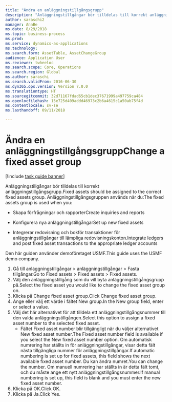 ```yaml
--- 
title: "Ändra en anläggningstillgångsgrupp"
description: "Anläggningstillgångar bör tilldelas till korrekt anläggningstillgångsgrupp."
author: saraschi2
manager: AnnBe
ms.date: 8/29/2018
ms.topic: business-process
ms.prod: 
ms.service: dynamics-ax-applications
ms.technology: 
ms.search.form: AssetTable, AssetChangeGroup
audience: Application User
ms.reviewer: twheeloc
ms.search.scope: Core, Operations
ms.search.region: Global
ms.author: saraschi
ms.search.validFrom: 2016-06-30
ms.dyn365.ops.version: Version 7.0.0
ms.translationtype: HT
ms.sourcegitcommit: 32d71167fdad65cb1dec37671999a497759ca484
ms.openlocfilehash: 15e725d409addd46973c2b6a4615c1a50ab75f4d
ms.contentlocale: sv-se
ms.lasthandoff: 09/11/2018

---
```

# <a name="change-a-fixed-asset-group"></a><span data-ttu-id="289eb-103">Ändra en anläggningstillgångsgrupp</span><span class="sxs-lookup"><span data-stu-id="289eb-103">Change a fixed asset group</span></span>

[!include [task guide banner](../../includes/task-guide-banner.md)]

<span data-ttu-id="289eb-104">Anläggningstillgångar bör tilldelas till korrekt anläggningstillgångsgrupp.</span><span class="sxs-lookup"><span data-stu-id="289eb-104">Fixed assets should be assigned to the correct fixed assets group.</span></span> <span data-ttu-id="289eb-105">Anläggningstillgångsgruppen används när du:</span><span class="sxs-lookup"><span data-stu-id="289eb-105">The fixed assets group is used when you:</span></span>

 - <span data-ttu-id="289eb-106">Skapa förfrågningar och rapporter</span><span class="sxs-lookup"><span data-stu-id="289eb-106">Create inquiries and reports</span></span>

 - <span data-ttu-id="289eb-107">Konfigurera nya anläggningstillgångar</span><span class="sxs-lookup"><span data-stu-id="289eb-107">Set up new fixed assets</span></span>

 - <span data-ttu-id="289eb-108">Integrerar redovisning och bokför transaktioner för anläggningstillgångar till lämpliga redovisningskonton.</span><span class="sxs-lookup"><span data-stu-id="289eb-108">Integrate ledgers and post fixed asset transactions to the appropriate ledger accounts</span></span>

<span data-ttu-id="289eb-109">Den här guiden använder demoföretaget USMF.</span><span class="sxs-lookup"><span data-stu-id="289eb-109">This guide uses the USMF demo company.</span></span>

1. <span data-ttu-id="289eb-110">Gå till anläggningstillgångar > anläggningstillgångar > Fasta tillgångar.</span><span class="sxs-lookup"><span data-stu-id="289eb-110">Go to Fixed assets > Fixed assets > Fixed assets.</span></span>
2. <span data-ttu-id="289eb-111">Välj den anläggningstillgång som du vill byta anläggningstillgångsgrupp på.</span><span class="sxs-lookup"><span data-stu-id="289eb-111">Select the fixed asset you would like to change the fixed asset group on.</span></span>
3. <span data-ttu-id="289eb-112">Klicka på Change fixed asset group.</span><span class="sxs-lookup"><span data-stu-id="289eb-112">Click Change fixed asset group.</span></span>
4. <span data-ttu-id="289eb-113">Ange eller välj ett värde i fältet New group.</span><span class="sxs-lookup"><span data-stu-id="289eb-113">In the New group field, enter or select a value.</span></span>
5. <span data-ttu-id="289eb-114">Välj det här alternativet för att tilldela ett anläggningstillgångsnummer till den valda anläggningstillgången.</span><span class="sxs-lookup"><span data-stu-id="289eb-114">Select this option to assign a fixed asset number to the selected fixed asset.</span></span>
    * <span data-ttu-id="289eb-115">Fältet Fixed asset number blir tillgängligt när du väljer alternativet New fixed asset number.</span><span class="sxs-lookup"><span data-stu-id="289eb-115">The Fixed asset number field is available if you select the New fixed asset number option.</span></span>   <span data-ttu-id="289eb-116">Om automatisk numrering har ställts in för anläggningstillgångar, visar detta fält nästa tillgängliga nummer för anläggningstillgångar.</span><span class="sxs-lookup"><span data-stu-id="289eb-116">If automatic numbering is set up for fixed assets, this field shows the next available fixed asset number.</span></span> <span data-ttu-id="289eb-117">Du kan ändra numret.</span><span class="sxs-lookup"><span data-stu-id="289eb-117">You can change the number.</span></span>   <span data-ttu-id="289eb-118">Om manuell numrering har ställts in är detta fält tomt, och du måste ange ett nytt anläggningstillgångsnummer.</span><span class="sxs-lookup"><span data-stu-id="289eb-118">If manual numbering is set up, this field is blank and you must enter the new fixed asset number.</span></span>     
6. <span data-ttu-id="289eb-119">Klicka på OK.</span><span class="sxs-lookup"><span data-stu-id="289eb-119">Click OK.</span></span>
7. <span data-ttu-id="289eb-120">Klicka på Ja.</span><span class="sxs-lookup"><span data-stu-id="289eb-120">Click Yes.</span></span>



